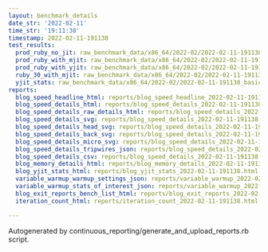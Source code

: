 ```yaml
---
layout: benchmark_details
date_str: '2022-02-11'
time_str: '19:11:38'
timestamp: 2022-02-11-191138
test_results:
  prod_ruby_no_jit: raw_benchmark_data/x86_64/2022-02/2022-02-11-191138_basic_benchmark_prod_ruby_no_jit.json
  prod_ruby_with_mjit: raw_benchmark_data/x86_64/2022-02/2022-02-11-191138_basic_benchmark_prod_ruby_with_mjit.json
  prod_ruby_with_yjit: raw_benchmark_data/x86_64/2022-02/2022-02-11-191138_basic_benchmark_prod_ruby_with_yjit.json
  ruby_30_with_mjit: raw_benchmark_data/x86_64/2022-02/2022-02-11-191138_basic_benchmark_ruby_30_with_mjit.json
  yjit_stats: raw_benchmark_data/x86_64/2022-02/2022-02-11-191138_basic_benchmark_yjit_stats.json
reports:
  blog_speed_headline_html: reports/blog_speed_headline_2022-02-11-191138.html
  blog_speed_details_html: reports/blog_speed_details_2022-02-11-191138.html
  blog_speed_details_raw_details_html: reports/blog_speed_details_2022-02-11-191138.raw_details.html
  blog_speed_details_svg: reports/blog_speed_details_2022-02-11-191138.svg
  blog_speed_details_head_svg: reports/blog_speed_details_2022-02-11-191138.head.svg
  blog_speed_details_back_svg: reports/blog_speed_details_2022-02-11-191138.back.svg
  blog_speed_details_micro_svg: reports/blog_speed_details_2022-02-11-191138.micro.svg
  blog_speed_details_tripwires_json: reports/blog_speed_details_2022-02-11-191138.tripwires.json
  blog_speed_details_csv: reports/blog_speed_details_2022-02-11-191138.csv
  blog_memory_details_html: reports/blog_memory_details_2022-02-11-191138.html
  blog_yjit_stats_html: reports/blog_yjit_stats_2022-02-11-191138.html
  variable_warmup_warmup_settings_json: reports/variable_warmup_2022-02-11-191138.warmup_settings.json
  variable_warmup_stats_of_interest_json: reports/variable_warmup_2022-02-11-191138.stats_of_interest.json
  blog_exit_reports_bench_list_html: reports/blog_exit_reports_2022-02-11-191138.bench_list.html
  iteration_count_html: reports/iteration_count_2022-02-11-191138.html

---
```

Autogenerated by continuous_reporting/generate_and_upload_reports.rb script.
